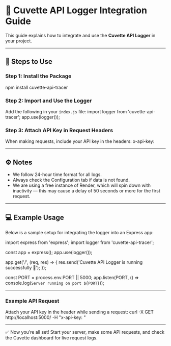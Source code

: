 # 🚀 Cuvette API Logger Integration Guide

This guide explains how to integrate and use the **Cuvette API Logger** in your project.

---

## 🧩 Steps to Use

### Step 1: Install the Package
npm install cuvette-api-tracer

### Step 2: Import and Use the Logger
Add the following in your `index.js` file:
import logger from 'cuvette-api-tracer';
app.use(logger());

### Step 3: Attach API Key in Request Headers
When making requests, include your API key in the headers:
x-api-key: <your-api-key>

---

## ⚙️ Notes

- We follow 24-hour time format for all logs.
- Always check the Configuration tab if data is not found.
- We are using a free instance of Render, which will spin down with inactivity — this may cause a delay of 50 seconds or more for the first request.

---

## 💻 Example Usage

Below is a sample setup for integrating the logger into an Express app:

import express from 'express';
import logger from 'cuvette-api-tracer';

const app = express();
app.use(logger());

app.get('/', (req, res) => {
  res.send('Cuvette API Logger is running successfully 🚀');
});

const PORT = process.env.PORT || 5000;
app.listen(PORT, () => console.log(`Server running on port ${PORT}`));

---

### Example API Request

Attach your API key in the header while sending a request:
curl -X GET http://localhost:5000/ -H "x-api-key: <your-api-key>"

---

✅ Now you’re all set!
Start your server, make some API requests, and check the Cuvette dashboard for live request logs.
